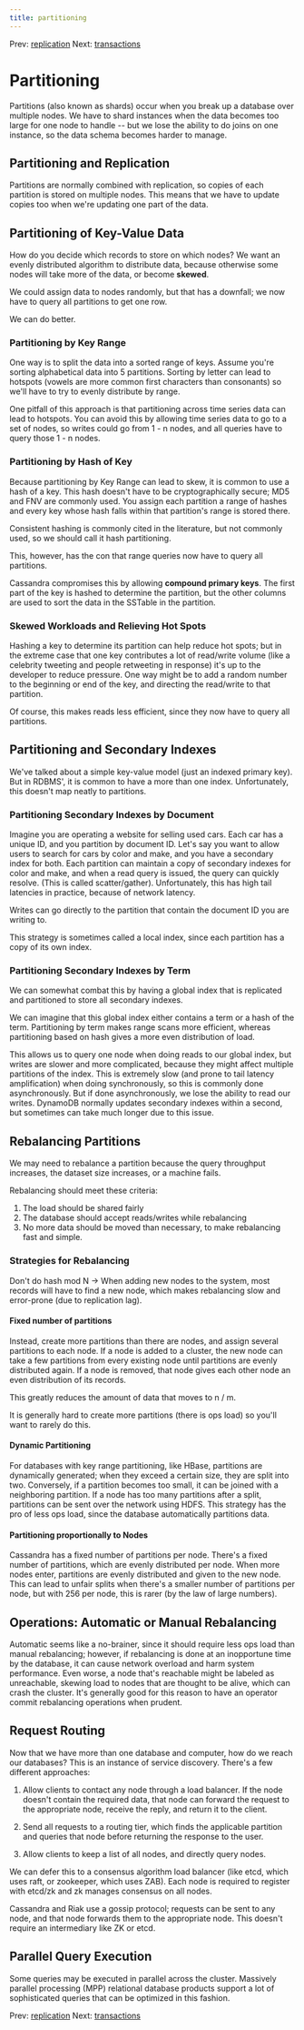 ```yaml
---
title: partitioning
---
```


Prev: [replication](replication.md) Next:
[transactions](transactions.md)

# Partitioning

Partitions (also known as shards) occur when you break up a database
over multiple nodes. We have to shard instances when the data becomes
too large for one node to handle -- but we lose the ability to do joins
on one instance, so the data schema becomes harder to manage.

## Partitioning and Replication

Partitions are normally combined with replication, so copies of each
partition is stored on multiple nodes. This means that we have to update
copies too when we're updating one part of the data.

## Partitioning of Key-Value Data

How do you decide which records to store on which nodes? We want an
evenly distributed algorithm to distribute data, because otherwise some
nodes will take more of the data, or become **skewed**.

We could assign data to nodes randomly, but that has a downfall; we now
have to query all partitions to get one row.

We can do better.

### Partitioning by Key Range

One way is to split the data into a sorted range of keys. Assume you're
sorting alphabetical data into 5 partitions. Sorting by letter can lead
to hotspots (vowels are more common first characters than consonants) so
we'll have to try to evenly distribute by range.

One pitfall of this approach is that partitioning across time series
data can lead to hotspots. You can avoid this by allowing time series
data to go to a set of nodes, so writes could go from 1 - n nodes, and
all queries have to query those 1 - n nodes.

### Partitioning by Hash of Key

Because partitioning by Key Range can lead to skew, it is common to use
a hash of a key. This hash doesn't have to be cryptographically secure;
MD5 and FNV are commonly used. You assign each partition a range of
hashes and every key whose hash falls within that partition's range is
stored there.

Consistent hashing is commonly cited in the literature, but not commonly
used, so we should call it hash partitioning.

This, however, has the con that range queries now have to query all
partitions.

Cassandra compromises this by allowing **compound primary keys**. The
first part of the key is hashed to determine the partition, but the
other columns are used to sort the data in the SSTable in the partition.

### Skewed Workloads and Relieving Hot Spots

Hashing a key to determine its partition can help reduce hot spots; but
in the extreme case that one key contributes a lot of read/write volume
(like a celebrity tweeting and people retweeting in response) it's up
to the developer to reduce pressure. One way might be to add a random
number to the beginning or end of the key, and directing the read/write
to that partition.

Of course, this makes reads less efficient, since they now have to query
all partitions.

## Partitioning and Secondary Indexes

We've talked about a simple key-value model (just an indexed primary
key). But in RDBMS', it is common to have a more than one index.
Unfortunately, this doesn't map neatly to partitions.

### Partitioning Secondary Indexes by Document

Imagine you are operating a website for selling used cars. Each car has
a unique ID, and you partition by document ID. Let's say you want to
allow users to search for cars by color and make, and you have a
secondary index for both. Each partition can maintain a copy of
secondary indexes for color and make, and when a read query is issued,
the query can quickly resolve. (This is called scatter/gather).
Unfortunately, this has high tail latencies in practice, because of
network latency.

Writes can go directly to the partition that contain the document ID you
are writing to.

This strategy is sometimes called a local index, since each partition
has a copy of its own index.

### Partitioning Secondary Indexes by Term

We can somewhat combat this by having a global index that is replicated
and partitioned to store all secondary indexes.

We can imagine that this global index either contains a term or a hash
of the term. Partitioning by term makes range scans more efficient,
whereas partitioning based on hash gives a more even distribution of
load.

This allows us to query one node when doing reads to our global index,
but writes are slower and more complicated, because they might affect
multiple partitions of the index. This is extremely slow (and prone to
tail latency amplification) when doing synchronously, so this is
commonly done asynchronously. But if done asynchronously, we lose the
ability to read our writes. DynamoDB normally updates secondary indexes
within a second, but sometimes can take much longer due to this issue.

## Rebalancing Partitions

We may need to rebalance a partition because the query throughput
increases, the dataset size increases, or a machine fails.

Rebalancing should meet these criteria:

1.  The load should be shared fairly
2.  The database should accept reads/writes while rebalancing
3.  No more data should be moved than necessary, to make rebalancing
    fast and simple.

### Strategies for Rebalancing

Don't do hash mod N -> When adding new nodes to the system, most
records will have to find a new node, which makes rebalancing slow and
error-prone (due to replication lag).

#### Fixed number of partitions

Instead, create more partitions than there are nodes, and assign several
partitions to each node. If a node is added to a cluster, the new node
can take a few partitions from every existing node until partitions are
evenly distributed again. If a node is removed, that node gives each
other node an even distribution of its records.

This greatly reduces the amount of data that moves to n / m.

It is generally hard to create more partitions (there is ops load) so
you'll want to rarely do this.

#### Dynamic Partitioning

For databases with key range partitioning, like HBase, partitions are
dynamically generated; when they exceed a certain size, they are split
into two. Conversely, if a partition becomes too small, it can be joined
with a neighboring partition. If a node has too many partitions after a
split, partitions can be sent over the network using HDFS. This strategy
has the pro of less ops load, since the database automatically
partitions data.

#### Partitioning proportionally to Nodes

Cassandra has a fixed number of partitions per node. There's a fixed
number of partitions, which are evenly distributed per node. When more
nodes enter, partitions are evenly distributed and given to the new
node. This can lead to unfair splits when there's a smaller number of
partitions per node, but with 256 per node, this is rarer (by the law of
large numbers).

## Operations: Automatic or Manual Rebalancing

Automatic seems like a no-brainer, since it should require less ops load
than manual rebalancing; however, if rebalancing is done at an
inopportune time by the database, it can cause network overload and harm
system performance. Even worse, a node that's reachable might be
labeled as unreachable, skewing load to nodes that are thought to be
alive, which can crash the cluster. It's generally good for this reason
to have an operator commit rebalancing operations when prudent.

## Request Routing

Now that we have more than one database and computer, how do we reach
our databases? This is an instance of service discovery. There's a few
different approaches:

1.  Allow clients to contact any node through a load balancer. If the
    node doesn't contain the required data, that node can forward the
    request to the appropriate node, receive the reply, and return it to
    the client.

2.  Send all requests to a routing tier, which finds the applicable
    partition and queries that node before returning the response to the
    user.

3.  Allow clients to keep a list of all nodes, and directly query nodes.

We can defer this to a consensus algorithm load balancer (like etcd,
which uses raft, or zookeeper, which uses ZAB). Each node is required to
register with etcd/zk and zk manages consensus on all nodes.

Cassandra and Riak use a gossip protocol; requests can be sent to any
node, and that node forwards them to the appropriate node. This doesn't
require an intermediary like ZK or etcd.

## Parallel Query Execution

Some queries may be executed in parallel across the cluster. Massively
parallel processing (MPP) relational database products support a lot of
sophisticated queries that can be optimized in this fashion.

Prev: [replication](replication.md) Next:
[transactions](transactions.md)
